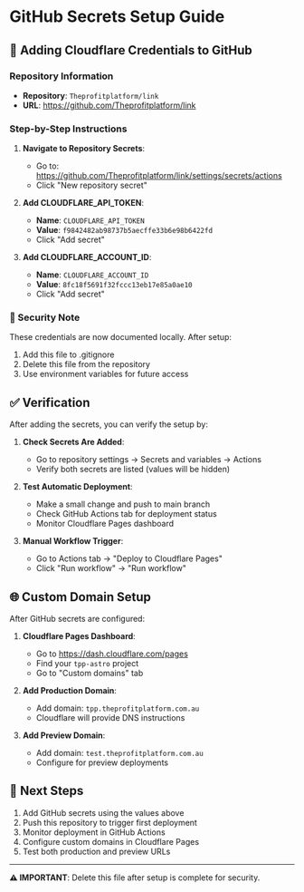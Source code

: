 # GitHub Secrets Setup Guide

## 🔐 Adding Cloudflare Credentials to GitHub

### Repository Information
- **Repository**: `Theprofitplatform/link`
- **URL**: https://github.com/Theprofitplatform/link

### Step-by-Step Instructions

1. **Navigate to Repository Secrets**:
   - Go to: https://github.com/Theprofitplatform/link/settings/secrets/actions
   - Click "New repository secret"

2. **Add CLOUDFLARE_API_TOKEN**:
   - **Name**: `CLOUDFLARE_API_TOKEN`
   - **Value**: `f9842482ab98737b5aecffe33b6e98b6422fd`
   - Click "Add secret"

3. **Add CLOUDFLARE_ACCOUNT_ID**:
   - **Name**: `CLOUDFLARE_ACCOUNT_ID`
   - **Value**: `8fc18f5691f32fccc13eb17e85a0ae10`
   - Click "Add secret"

### 🚨 Security Note
These credentials are now documented locally. After setup:
1. Add this file to .gitignore
2. Delete this file from the repository
3. Use environment variables for future access

## ✅ Verification

After adding the secrets, you can verify the setup by:

1. **Check Secrets Are Added**:
   - Go to repository settings → Secrets and variables → Actions
   - Verify both secrets are listed (values will be hidden)

2. **Test Automatic Deployment**:
   - Make a small change and push to main branch
   - Check GitHub Actions tab for deployment status
   - Monitor Cloudflare Pages dashboard

3. **Manual Workflow Trigger**:
   - Go to Actions tab → "Deploy to Cloudflare Pages"
   - Click "Run workflow" → "Run workflow"

## 🌐 Custom Domain Setup

After GitHub secrets are configured:

1. **Cloudflare Pages Dashboard**:
   - Go to https://dash.cloudflare.com/pages
   - Find your `tpp-astro` project
   - Go to "Custom domains" tab

2. **Add Production Domain**:
   - Add domain: `tpp.theprofitplatform.com.au`
   - Cloudflare will provide DNS instructions

3. **Add Preview Domain**:
   - Add domain: `test.theprofitplatform.com.au`
   - Configure for preview deployments

## 🚀 Next Steps

1. Add GitHub secrets using the values above
2. Push this repository to trigger first deployment
3. Monitor deployment in GitHub Actions
4. Configure custom domains in Cloudflare Pages
5. Test both production and preview URLs

---

**⚠️ IMPORTANT**: Delete this file after setup is complete for security.